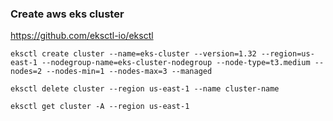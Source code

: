 ### Create aws eks cluster
https://github.com/eksctl-io/eksctl

```
eksctl create cluster --name=eks-cluster --version=1.32 --region=us-east-1 --nodegroup-name=eks-cluster-nodegroup --node-type=t3.medium --nodes=2 --nodes-min=1 --nodes-max=3 --managed

eksctl delete cluster --region us-east-1 --name cluster-name

eksctl get cluster -A --region us-east-1

```
